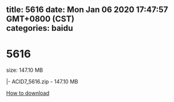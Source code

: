 
title: 5616
date: Mon Jan 06 2020 17:47:57 GMT+0800 (CST)    
categories: baidu
---

# 5616
size: 147.10 MB
 
 
|- ACID7_5616.zip - 147.10 MB

[How to download](https://bpcam.bemobtrk.com/go/2ceec3aa-1ca2-46d6-b9ff-aaa5c184517c?jno=3710)